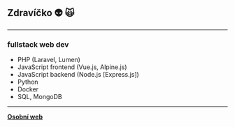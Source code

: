 ## Zdravíčko :alien: :scream_cat:

___

### fullstack web dev
  - PHP (Laravel, Lumen)
  - JavaScript frontend (Vue.js, Alpine.js)
  - JavaScript backend (Node.js [Express.js])
  - Python
  - Docker
  - SQL, MongoDB
___

**[Osobní web](https://arbystools.eu/)**
